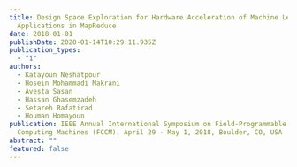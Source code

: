 ```yaml
---
title: Design Space Exploration for Hardware Acceleration of Machine Learning
  Applications in MapReduce
date: 2018-01-01
publishDate: 2020-01-14T10:29:11.935Z
publication_types:
  - "1"
authors:
  - Katayoun Neshatpour
  - Hosein Mohammadi Makrani
  - Avesta Sasan
  - Hassan Ghasemzadeh
  - Setareh Rafatirad
  - Houman Homayoun
publication: IEEE Annual International Symposium on Field-Programmable Custom
  Computing Machines (FCCM), April 29 - May 1, 2018, Boulder, CO, USA
abstract: ""
featured: false
---
```

